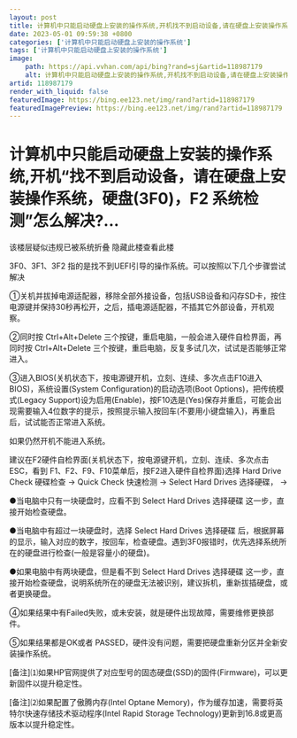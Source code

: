 ```yaml
---
layout: post
title: 计算机中只能启动硬盘上安装的操作系统,开机找不到启动设备,请在硬盘上安装操作系统,硬盘3F0,F2-系统检测怎么解决...
date: 2023-05-01 09:59:38 +0800
categories: ['计算机中只能启动硬盘上安装的操作系统']
tags: ['计算机中只能启动硬盘上安装的操作系统']
image:
    path: https://api.vvhan.com/api/bing?rand=sj&artid=118987179
    alt: 计算机中只能启动硬盘上安装的操作系统,开机找不到启动设备,请在硬盘上安装操作系统,硬盘3F0,F2-系统检测怎么解决...
artid: 118987179
render_with_liquid: false
featuredImage: https://bing.ee123.net/img/rand?artid=118987179
featuredImagePreview: https://bing.ee123.net/img/rand?artid=118987179
---
```


# 计算机中只能启动硬盘上安装的操作系统,开机“找不到启动设备，请在硬盘上安装操作系统，硬盘(3F0)，F2 系统检测”怎么解决?...

该楼层疑似违规已被系统折叠 隐藏此楼查看此楼

3F0、3F1、3F2 指的是找不到UEFI引导的操作系统。可以按照以下几个步骤尝试解决

①关机并拔掉电源适配器，移除全部外接设备，包括USB设备和闪存SD卡，按住电源键并保持30秒再松开，之后，插电源适配器，不插其它外部设备，开机观察。

②同时按 Ctrl+Alt+Delete 三个按键，重启电脑，一般会进入硬件自检界面，再同时按 Ctrl+Alt+Delete 三个按键，重启电脑，反复多试几次，试试是否能够正常进入。

③进入BIOS(关机状态下，按电源键开机，立刻、连续、多次点击F10进入BIOS)，系统设置(System Configuration)的启动选项(Boot Options)，把传统模式(Legacy Support)设为启用(Enable)，按F10选是(Yes)保存并重启，可能会出现需要输入4位数字的提示，按照提示输入按回车(不要用小键盘输入)，再重启后，试试能否正常进入系统。

如果仍然开机不能进入系统。

建议在F2硬件自检界面(关机状态下，按电源键开机，立刻、连续、多次点击ESC，看到 F1、F2、F9、F10菜单后，按F2进入硬件自检界面)选择 Hard Drive Check 硬碟检查 → Quick Check 快速检测 → Select Hard Drives 选择硬碟， →

●当电脑中只有一块硬盘时，应看不到 Select Hard Drives 选择硬碟 这一步，直接开始检查硬盘。

●当电脑中有超过一块硬盘时，选择 Select Hard Drives 选择硬碟 后，根据屏幕的显示，输入对应的数字，按回车，检查硬盘。遇到3F0报错时，优先选择系统所在的硬盘进行检查(一般是容量小的硬盘)。

●如果电脑中有两块硬盘，但是看不到 Select Hard Drives 选择硬碟 这一步，直接开始检查硬盘，说明系统所在的硬盘无法被识别，建议拆机，重新拔插硬盘，或者更换硬盘。

④如果结果中有Failed失败，或未安装，就是硬件出现故障，需要维修更换部件。

⑤如果结果都是OK或者 PASSED，硬件没有问题，需要把硬盘重新分区并全新安装操作系统。

[备注]⑴如果HP官网提供了对应型号的固态硬盘(SSD)的固件(Firmware)，可以更新固件以提升稳定性。

[备注]⑵如果配置了傲腾内存(Intel Optane Memory)，作为缓存加速，需要将英特尔快速存储技术驱动程序(Intel Rapid Storage Technology)更新到16.8或更高版本以提升稳定性。